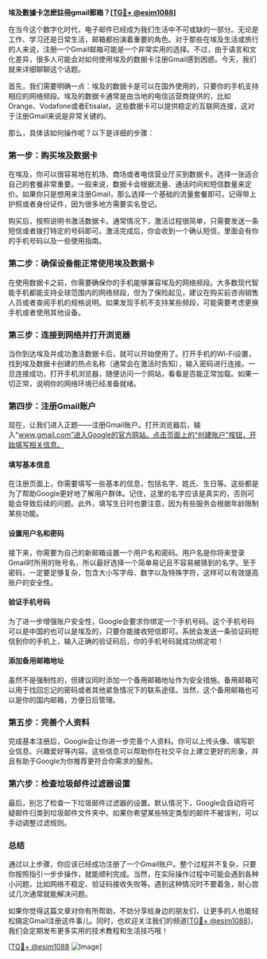 **埃及數據卡怎麽註冊gmail郵箱？[[TG💪+ @esim1088](https://t.me/s/esim1088)]**

在当今这个数字化时代，电子邮件已经成为我们生活中不可或缺的一部分。无论是工作、学习还是日常生活，邮箱都扮演着重要的角色。对于那些在埃及生活或旅行的人来说，注册一个Gmail邮箱可能是一个非常实用的选择。不过，由于语言和文化差异，很多人可能会对如何使用埃及的数据卡注册Gmail感到困惑。今天，我们就来详细聊聊这个话题。

首先，我们需要明确一点：埃及的数据卡是可以在国外使用的，只要你的手机支持相应的网络频段。埃及的数据卡通常是由当地的电信运营商提供的，比如Orange、Vodafone或者Etisalat。这些数据卡可以提供稳定的互联网连接，这对于注册Gmail来说是非常关键的。

那么，具体该如何操作呢？以下是详细的步骤：

### **第一步：购买埃及数据卡**

在埃及，你可以很容易地在机场、商场或者电信营业厅买到数据卡。选择一张适合自己的套餐非常重要。一般来说，数据卡会根据流量、通话时间和短信数量来定价。如果你只是想用来注册Gmail，那么选择一个基础的流量套餐即可。记得带上护照或者身份证件，因为很多地方需要实名登记。

购买后，按照说明书激活数据卡。通常情况下，激活过程很简单，只需要发送一条短信或者拨打特定的号码即可。激活完成后，你会收到一个确认短信，里面会有你的手机号码以及一些使用指南。

### **第二步：确保设备能正常使用埃及数据卡**

在使用数据卡之前，你需要确保你的手机能够兼容埃及的网络频段。大多数现代智能手机都能支持全球范围内的网络频段，但为了保险起见，建议在购买前咨询销售人员或者查阅手机的规格说明。如果发现手机不支持某些频段，可能需要考虑更换手机或者使用其他设备。

### **第三步：连接到网络并打开浏览器**

当你到达埃及并成功激活数据卡后，就可以开始使用了。打开手机的Wi-Fi设置，找到埃及数据卡创建的热点名称（通常会在激活时告知），输入密码进行连接。一旦连接成功，打开手机浏览器，随便访问一个网站，看看是否能正常加载。如果一切正常，说明你的网络环境已经准备就绪。

### **第四步：注册Gmail账户**

现在，让我们进入正题——注册Gmail账户。打开浏览器后，输入“www.gmail.com”进入Google的官方网站。点击页面上的“创建账户”按钮，开始填写相关信息。

#### **填写基本信息**

在注册页面上，你需要填写一些基本的信息，包括名字、姓氏、生日等。这些都是为了帮助Google更好地了解用户群体。记住，这里的名字应该是真实的，否则可能会导致后续的问题。此外，填写生日时也要注意，因为有些服务会根据年龄限制某些功能。

#### **设置用户名和密码**

接下来，你需要为自己的新邮箱设置一个用户名和密码。用户名是你将来登录Gmail时所用的账号名，所以最好选择一个简单易记且不容易被猜到的名字。至于密码，一定要足够复杂，包含大小写字母、数字以及特殊字符，这样可以有效提高账户的安全性。

#### **验证手机号码**

为了进一步增强账户安全性，Google会要求你绑定一个手机号码。这个手机号码可以是中国的也可以是埃及的，只要你能接收短信即可。系统会发送一条验证码短信到你的手机上，输入正确的验证码后，你的手机号码就成功绑定啦！

#### **添加备用邮箱地址**

虽然不是强制性的，但建议同时添加一个备用邮箱地址作为安全措施。备用邮箱可以用于找回忘记的密码或者其他紧急情况下的联系途径。当然，这个备用邮箱也可以是你的国内邮箱，方便日后管理。

### **第五步：完善个人资料**

完成基本注册后，Google会让你进一步完善个人资料。你可以上传头像、填写职业信息、兴趣爱好等内容。这些信息可以帮助你在社交平台上建立更好的形象，并且有助于Google为你推荐更符合你需求的服务。

### **第六步：检查垃圾邮件过滤器设置**

最后，别忘了检查一下垃圾邮件过滤器的设置。默认情况下，Google会自动将可疑邮件归类到垃圾邮件文件夹中。如果你希望某些特定类型的邮件不被误判，可以手动调整过滤规则。

### **总结**

通过以上步骤，你应该已经成功注册了一个Gmail账户。整个过程并不复杂，只要你按照指引一步步操作，就能顺利完成。当然，在实际操作过程中可能会遇到各种小问题，比如网络不稳定、验证码接收失败等。遇到这种情况时不要着急，耐心尝试几次通常就能解决问题。

如果你觉得这篇文章对你有所帮助，不妨分享给身边的朋友们，让更多的人也能轻松搞定Gmail注册这件事儿。同时，也欢迎关注我们的频道[[TG💪+ @esim1088](https://t.me/s/esim1088)]，我们会定期发布更多实用的技术教程和生活技巧哦！

[[TG💪+ @esim1088](https://t.me/s/esim1088) ![Image](https://i.postimg.cc/4NQfJmqS/Snipaste-2025-05-13-00-14-12.png)]